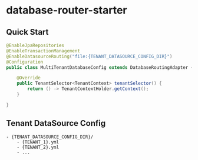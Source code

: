 # database-router-starter

## Quick Start
```Java
@EnableJpaRepositories
@EnableTransactionManagement
@EnableDatasourceRouting("file:{TENANT_DATASOURCE_CONFIG_DIR}")
@Configuration
public class MultiTenantDatabaseConfig extends DatabaseRoutingAdapter {

    @Override
    public TenantSelector<TenantContext> tenantSelector() {
        return () -> TenantContextHolder.getContext();
    }

}
``````

## Tenant DataSource Config
```
- {TENANT_DATASOURCE_CONFIG_DIR}/
    - {TENANT_1}.yml
    - {TENANT_2}.yml
    - ...
```
